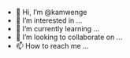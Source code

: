 - 👋 Hi, I’m @kamwenge
- 👀 I’m interested in ...
- 🌱 I’m currently learning ...
- 💞️ I’m looking to collaborate on ...
- 📫 How to reach me ...

<!---
kamwenge/kamwenge is a ✨ special ✨ repository because its `README.md` (this file) appears on your GitHub profile.
You can click the Preview link to take a look at your changes.
--->

